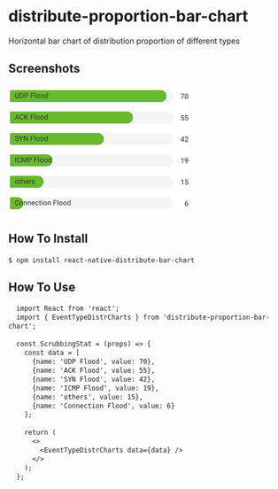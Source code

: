 # distribute-proportion-bar-chart
Horizontal bar chart of distribution proportion of different types

## Screenshots
![Effect diagram](https://raw.githubusercontent.com/KevinPFeng/distribute-proportion-bar-chart/master/images/distribute-bar-chart.png)

## How To Install
```
$ npm install react-native-distribute-bar-chart
```

## How To Use
```
  import React from 'react';
  import { EventTypeDistrCharts } from 'distribute-proportion-bar-chart';
  
  const ScrubbingStat = (props) => {
    const data = [
      {name: 'UDP Flood', value: 70},
      {name: 'ACK Flood', value: 55},
      {name: 'SYN Flood', value: 42},
      {name: 'ICMP Flood', value: 19},
      {name: 'others', value: 15},
      {name: 'Connection Flood', value: 6}
    ];
    
    return (
      <>
        <EventTypeDistrCharts data={data} />
      </>
    );
  };
```
